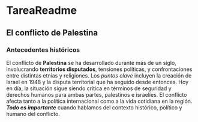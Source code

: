 # TareaReadme
## El conflicto de Palestina
### Antecedentes históricos
El conflicto de **Palestina** se ha desarrollado durante más de un siglo,
 involucrando **territorios disputados**, tensiones políticas,
y confrontaciones entre distintas etnias y religiones.
Los *puntos clave* incluyen la creación de Israel en 1948 y la disputa territorial que ha seguido desde entonces.
Hoy en día, la situación sigue siendo crítica en términos de seguridad y derechos humanos para ambas partes, palestinos e israelíes. El conflicto afecta tanto a la política internacional como a la vida cotidiana en la región.
***Todo es importante*** cuando hablamos del contexto histórico, político y humano del conflicto.


